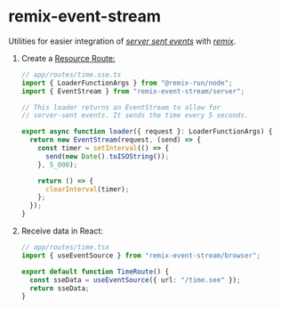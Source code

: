 # remix-event-stream

Utilities for easier integration of [_server sent events_](https://developer.mozilla.org/en-US/docs/Web/API/Server-sent_events/Using_server-sent_events)
with [_remix_](https://remix.run/).

1. Create a [Resource Route:](https://remix.run/docs/en/main/guides/resource-routes#creating-resource-routes)

   ```ts
   // app/routes/time.sse.ts
   import { LoaderFunctionArgs } from "@remix-run/node";
   import { EventStream } from "remix-event-stream/server";

   // This loader returns an EventStream to allow for
   // server-sent events. It sends the time every 5 seconds.

   export async function loader({ request }: LoaderFunctionArgs) {
     return new EventStream(request, (send) => {
       const timer = setInterval(() => {
         send(new Date().toISOString());
       }, 5_000);

       return () => {
         clearInterval(timer);
       };
     });
   }
   ```

2. Receive data in React:

   ```ts
   // app/routes/time.tsx
   import { useEventSource } from "remix-event-stream/browser";

   export default function TimeRoute() {
     const sseData = useEventSource({ url: "/time.see" });
     return sseData;
   }
   ```

